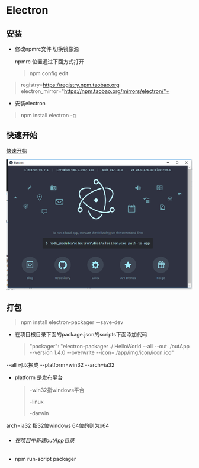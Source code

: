 # Electron
## 安装

+ 修改npmrc文件 切换镜像源

  npmrc 位置通过下面方式打开

  > npm config edit 

> registry=https://registry.npm.taobao.org
> electron_mirror="https://npm.taobao.org/mirrors/electron/"+  

+ 安装electron

> npm install electron -g

## 快速开始

[快速开始](https://jspang.com/detailed?id=62#toc216)

![image-20200413202956890](images/1.png)

## 打包

> npm install electron-packager --save-dev

+ 在项目根目录下面的package.json的scripts下面添加代码

  > "packager": "electron-packager ./ HelloWorld --all --out ./outApp --version 1.4.0 --overwrite --icon=./app/img/icon/icon.ico"

--all 可以换成 --platform=win32 --arch=ia32

+ platform 是发布平台

  > -win32指windows平台
  >
  > -linux 
  >
  > -darwin

arch=ia32  指32位windows 64位的则为x64

+ ###### 在项目中新建outApp目录

+ npm run-script packager